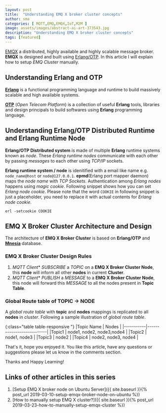 ```yaml
---
layout: post
title:  "Understanding EMQ X broker cluster concepts"
author: sma
categories: [ MQTT,EMQ,EMQX,IoT,M2M ]
image: assets/images/abstract-ai-art-373543.jpg
description: "Understanding EMQ X broker cluster concepts"
tags: [featured]
---
```


[EMQX](https://www.emqx.io/) a distributed, highly available and highly scalable message broker. **EMQX** is designed and built using [Erlang/OTP](https://github.com/erlang/otp). In this article I will explain how to setup *EMQ Cluster* manually. 

## Understanding Erlang and OTP

[**Erlang**](https://learnyousomeerlang.com/content) is a functional programming language and runtime to build massively scalable and high available systems.

[**OTP**](http://erlang.org/doc/system_architecture_intro/sys_arch_intro.html) (*Open Telecom Platform*) is a collection of useful **Erlang** tools, libraries and design principals to build softwares using **Erlang** programming language.

## Understanding Erlang/OTP Distributed Runtime and Erlang Runtime Node

**Erlang/OTP Distributed system** is made of multiple **Erlang** runtime systems known as *node*. These *Erlang runtime nodes* communicate with each other by passing *messages* to each other using *TCP/IP* sockets.

**Erlang runtime system / node** is idenitified with a email like name e.g. `node_name@host` or `node@127.0.0.1`. **epmd**(Erlang port mapper daemon) maps the *node name* with *TCP Sockets*. Authentication among *Erlang nodes* happens using *magic cookie*. Following snippet shows how you can set *Erlang node cookie*. Please note that the word `COOKIE` in following snippet is just a placeholder, you need to replace it with actual contents for *Erlang node cookie*.

```
erl -setcookie COOKIE
```

## EMQ X Broker Cluster Architecture and Design

The architecture of **EMQ X Broker Cluster** is based on **Erlang/OTP** and [**Mnesia**](http://erlang.org/doc/man/mnesia.html) database.

### EMQ X Broker Cluster Design Rules
1. *MQTT Client** *SUBSCRIBE* a *TOPIC* on a **EMQ X Broker Cluster Node**, this **node** will inform all other **nodes** in current **Cluster**.
2. *MQTT Client** *PUBLISH* a *MESSAGE* to a **EMQ X Broker Cluster Node**, this node will forward this *MESSAGE* to all the nodes present in **Topic Table**.


### Global Route table of TOPIC -> NODE
A *global route table* with **topic** and **nodes** mappings is replicated to all **nodes** in *cluster*. Following a sample illustration of *global route table*.

{:class="table table-responsive "}
|Topic Name | Nodes                     |
|-----------|---------------------------|
|Topic1     | node1, node2, node3,node4 |
|Topic2     | node1, node3              |
|Topic3     | node2                     |
|Topic4     | node2, node3, node4       |



That's it, hope you enjoyed it. You like this article, have any questions or suggestions please let us know in the comments section.

Thanks and Happy Learning!

## Links of other articles in this series
1. [Setup EMQ X broker node on Ubuntu Server]({{ site.baseurl }}{% post_url 2019-03-10-setup-emqx-broker-node-on-ubuntu %})
2. [How to manually setup EMQ X cluster?]({{ site.baseurl }}{% post_url 2019-03-23-how-to-manually-setup-emqx-cluster %})
